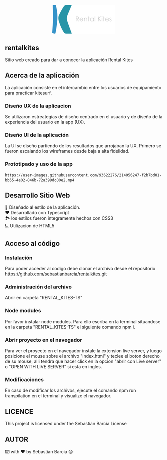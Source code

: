 <div align="center">
    <img width="40%" src ="/public/images/logo-readme.svg">
</div>

## rentalkites
Sitio web creado para dar a conocer la aplicación Rental Kites

## Acerca de la aplicación
La aplicación consiste en el intercambio entre los usuarios de equipamiento para practicar kitesurf.

### Diseño UX de la aplicacion 
Se utilizaron estreategias de diseño centrado en el usuario y de diseño de la experiencia del usuario en la app (UX). 

### Diseño UI de la aplicación
La UI se diseño partiendo de los resultados que arrojaban la UX. Primero se fueron escalando los wireframes desde baja a alta fidelidad.

### Prototipado y uso de la app


    https://user-images.githubusercontent.com/93622276/214056247-f2b7bd01-bb55-4e02-846b-72a399dc80e2.mp4
## Desarrollo Sitio Web
📱 Diseñado al estilo de la aplicación. <br>
❤️ Desarrollado con Typescript<br>
🏞️ los estilos fueron integramente hechos con CSS3 <br>
⛡ Utilizacion de HTML5 <br>

## Acceso al código

### Instalación
Para poder acceder al codigo debe clonar el archivo desde el repositorio https://github.com/sebastianbarcia/rentalkites.git

### Administración del archivo  
Abrir en carpeta "RENTAL_KITES-TS"

### Node modules
Por favor instalar node modules. Para ello escriba en la terminal situandose en la carpeta "RENTAL_KITES-TS" el siguiente comando npm i.

### Abrir proyecto en el navegador
Para ver el proyecto en el navegador instale la extension live server, y luego posicione el mouse sobre el archivo "index.html" y teclee el boton derecho de su mouse, alli tendra que hacer click en la opcion "abrir con Live server" o "OPEN WITH LIVE SERVER" si esta en ingles.

### Modificaciones
En caso de modificar los archivos, ejecute el comando npm run transpilation en el terminal y visualize el navegador.

## LICENCE 
This project is licensed under the Sebastian Barcia License 

## AUTOR
⌨️ with ❤️ by Sebastian Barcia 😊

